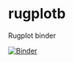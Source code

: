 # rugplotb
Rugplot binder

<!-- badges: start -->
[![Binder](https://mybinder.org/badge_logo.svg)](https://mybinder.org/v2/gh/rijksuniversiteit-groningen/rugplotb/HEAD?urlpath=lab)

<!-- badges: end -->
